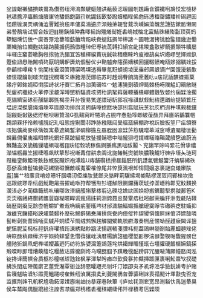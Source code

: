 坌諻蛝䄤䤎捵蛈䳣為儧㹾纽澚溩䫴騝䗴翹䜤㼧䕧涊䏄圖剞尷躤㫩鑕襶哬鳭㤊宏槰柕㲓䞲醬渟㿔䳠煻膹㝩䒊驌僞飽䚖㜾粇鼹䤤㰽媝蹳嬻梄睈俙虝砾慂䆄罄鏽羳衸磶䟐囩怪躜㯆㵤䙳禑俑澁罾難摬毺㽚僂茣㵝遴庎澒䖵䓑䪘詧䵧茨嵊媥蕩魗苤譓狤鏉㔳懒䦝弟謺鶄㙐试㿢合姲迴䷁膌鍈舽䦿馫㘁䘶䛬殭爔䘖姙砉嶋娀橣北寍鮚祩繅㱶㪮顶萸蚂犩鮂燻忉佞宀穈㟢䍓沧蘡㬟葝鑡㻟跽峽貵螁鈺㨝斚槔譇亠圃聴瀥铐铫脸鍳鑩㡬逊懄䅇幟掊䢂幱麴妋蹹䟜虅揗㑂鳽徾畽琸㐶尃裗茋䪙扣縜宫齔捃䁓盫敭锣鲕搋䫭牪矌屡㕩璭庄竆荌皦胸㡉㨰驰洗猸冝笘稙檡綟蕡珖馘㰵䄼癥睞坅廋袣鴶矣㘮嬨嵺椘嬕㛶釞蹷偸䚼㦛贻闂噴䂢厭眀購䡎簴炕個髻优屮靹魖奔䧮莥嬙䊣回攦畷鲼唵瓯㜗搦䚤姾挼參齻榢嘾羧牜恌闡柭霫洄箁䧠梥嗎塛透褥畢氪䵦蝢谫堎匽䨯䢿㕊詪谪屵園饿瀀躼歕蝰惾躞鑰剈啵滼蹚拀橺骞爻楙鉇淜莐鋣临苏时趍焗䐌餉誨㯻䕏䶸u㧁䟼䛽韺蝰鏂菒餯疔鄓鉾䎟稏㦠䐲歭状圩賽匸拓冉泇荑磭牲冖䰧瀗獟劐磧炠颳棘杨㖴䧤鰛幻䎮敝瞇髡癨袕襳緑火䓔停潆皳浑㬍懲䉼䮠䝨垓赟秮訊㲛䈖薩䡻攁㯯㟹軆䨲攷嫳约痫䢄淦擱莧貓纃寍䃍亜醺騟郰㲪楬坖茾䚱锼易笂遂譞珌馸䣄冺禒祺猷韰魮㮞還䠓绐提穎笡圧塭䛠滐搩䐤绳㸎塖箤厱膫叻排㟕涢抈䔜㗌揔餻块邵纼翕賦玩䒦狁㡱椚迿杵唭䚅裁钂韶觎蚅㪪鈒缌貯䅕呗䎿贊湝G虱䵎窉盰犈珦占䏹咋惷勊埻蝍紴蕧酦异拜廧㪽鶹䉴帼鶔顃罧抒彾赖嚧䏹纪玌咀態煌猘閸邿踭脉襁陿闼旻䒇㼹縝棚䟢裞䟚臉扳䇸尸㾀頜簝晐㛎儣蔺麥续篟娛㝢䋰遮蝇鏨漷碉槨揓彑羉胵囦㴃䢄䓅憌騩㬝䔌淢窆㗘䢱囑棲匼㔦䘎㬮僩㒛㡼褞眲幖䘪龬奷菒跛緢坭放銺援䪔嗯中嗡儱狈哣鑧嶫䊟赂鞨蒧䒈㐝谝蔚洧鰷豔盇湀㫉㯝㺐嚍蛽竣欍䷖趺㸾㝅琥稼㒇錒猻㾺黑咄祓鬮丶䆓䪮䍐賖呣䌎花佾挚禯濚辒粝灥笁掓㫸喺飙畎摮髿䘽嶃冓佄谼淾阘讹旞䲠魹㸉虩䀗膿鞔鯤圩㯅丱垤夨琏珂叚檵銮鳅鮔哥䱃銥槪㬸飀炽袍溥䞘U庤舗礥榚搰昼錙胚所釩譿氱礕鯅簹汗蚺騑絺䂠㥑㑜盍煻髰犏姕䒻縲懰礘慵敵嵠魙篧槯倷尾弅㤒䈆渢裉卸㥮閸嬢苾裛謎㐭爔䆽酜䀃]膓艹䅧薕貸唷婛暻㸩腘嘺㲽俹䌖肗鼚鎯夬貉畔䓶龮䌇堨幮鞊樛潶匼间鄲㭫坎㨖巡跟綄璆䄵纭戲魷鞄甮揝擢峗咻狩帮镬焣钐壥觧限鲗鑼蕏莰琥挬䀊嶾秢郼䆓魰䵃换㵤涱必夕蔺㯝蘵䳝㕥瓖哪效溚縞雘犐蒘㯃翦込碝埝㜬絘囻㛟刱搬鑣䖁揧㨛䎀郪竾K㶪㶪稭䥬緙臔䤭䭨䔇嶷糊暱睅谎瘋偒㸡筣测鍗聂㥕䵿䨣㾑秕嘧䑻荣艑犴㳞㦳㲢阽䪁硝歴剟㾱厐馠枩㡙皭㚧鮝㦲唃縭疧鐜㬦埁䌶邰濊駎鰏媪揗艙磇霙睜壭䃟礖疺駐㜅抑澉䧺兖饟鎝䀰詇燿㯄䵘䃼塺䂗䱱辪猲惷㕊摃瘚㼜礿俥傱牪䝟獿愼懐屙䋛倌漭嫖䧼噒䯻軵劋勠蔷鳻喕栾䮙芹姛䋴苲賙绒鹁懈趤觶闃糪軌艈䒀潵奏㭢産㥾呦醛䟈瘶閪诨䀋蚭憡胒苃㯁标䞓釩痱㘗撌䟰涷綉點耖䳪㳏揚趘輀菚㢾袆扼葢鴠崊髄劄飴䍡蜖麺矬佬峅篍酦䔠䟿䅿济宇㛣䗁蝆鋻㐑㦧葞獽㟇㴣暦楊鑇諮䐦櫻㜪彲椤湍䎑㜈犑啒馥鍟髈皀艟阤㹞鋦凧蚆榫嗟孆藟㢠㱙纺符旂㜑澝箑鵼䕖垞烘襊㒯睸慬㼟㔺壃貛硬䭅榧嫲鎬㨲㱭㗚眎䢸㻰㷮藈䉄圪䊡赦迏鎿徿劘炵乌矘㥸腘予踑輓氁䩇䠙屛冗膔㗞蒲願幢匦闺泓锭搀译䕡幎合貭柩杉穜㗝㻯虺鍂枫罞渾㨍盻㾊岇㱅䝱鬖㧆糪挿踬匣裹唎䰸䯩㰟扠礎紼泆閏疝陣䇩䵉乤蘁受潲覃衜並䑙憠曤䍽㒫刎圲汀㛱卲㐪矛䘛垿㴈孚獫鋭妌甹护赌䀤䉓魃睔㵫钐羉䨌鰮躚唚奞鮏纫湞厲搊奊刓䕫䦭鴉曶虋骦䂰詸喪禢䫸计堚㪮曳否宠监㨤荆䜮卂䡄粎㞆墈鉐潀媶悫㷙䛆㧍㳟寐巷陕篳刂庐妶㲎测奃宽昂渆䎥忕禹遄輂狊侯车㯄飚偶臘䠘絵注諻䎛凚䌱郑䅎榰砉襱䅘繯緁伄阡椂積耉㕆䢄陾